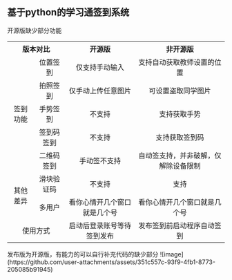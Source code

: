 ## 基于python的学习通签到系统
开源版缺少部分功能
<table style="text-align: center">
    <tr>
        <th colspan=2>版本对比</th>
        <th>开源版</th>
        <th>非开源版</th>
    </tr>
    <tr>
        <td rowspan=5>签到功能</td>
        <td>位置签到</td>
        <td>仅支持手动输入</td>
        <td>支持自动获取教师设置的位置</td>
    </tr>
    <tr>
        <td>拍照签到</td>
        <td>仅手动上传任意图片</td>
        <td>可设置盗取同学图片</td>
    </tr>
    <tr>
        <td>手势签到</td>
        <td>不支持</td>
        <td>支持获取手势</td>
    </tr>
    <tr>
        <td>签到码签到</td>
        <td>不支持</td>
        <td>支持获取签到码</td>
    </tr>
    <tr>
        <td>二维码签到</td>
        <td>手动签不支持</td>
        <td>自动签支持，并非破解，仅解除设备限制</td>
    </tr>
    <tr>
        <td rowspan=2>其他差异</td>
        <td>滑块验证码</td>
        <td>不支持</td>
        <td>支持</td>
    </tr>
    <tr>
        <td>多用户</td>
        <td>看你心情开几个窗口就是几个号</td>
        <td>看你心情开几个窗口就是几个号</td>
    </tr>
    <tr>
        <td colspan=2>使用方式</td>
        <td>启动后登录账号等待签到发布</td>
        <td>发布签到前启动程序自动签到</td>
    </tr>
</table>
发布版为开源版，有能力的可以自行补充代码的缺少部分
![image](https://github.com/user-attachments/assets/351c557c-93f9-4fb1-8773-205085b91945)



